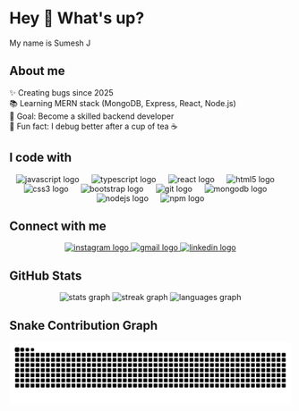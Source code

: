 <h1 align="left">Hey 👋 What's up?</h1>

<p align="left">My name is Sumesh J</p>

<h2 align="left">About me</h2>

<p align="left">
✨ Creating bugs since 2025 <br>
📚 Learning MERN stack (MongoDB, Express, React, Node.js) <br>
🎯 Goal: Become a skilled backend developer <br>
🎲 Fun fact: I debug better after a cup of tea ☕
</p>

<h2 align="left">I code with</h2>

<div align="center">
  <img src="https://cdn.jsdelivr.net/gh/devicons/devicon/icons/javascript/javascript-plain.svg" height="45" alt="javascript logo" />
  <img width="14" />
  <img src="https://cdn.jsdelivr.net/gh/devicons/devicon/icons/typescript/typescript-original.svg" height="45" alt="typescript logo" />
  <img width="14" />
  <img src="https://cdn.jsdelivr.net/gh/devicons/devicon/icons/react/react-original-wordmark.svg" height="45" alt="react logo" />
  <img width="14" />
  <img src="https://cdn.jsdelivr.net/gh/devicons/devicon/icons/html5/html5-plain-wordmark.svg" height="45" alt="html5 logo" />
  <img width="14" />
  <img src="https://cdn.jsdelivr.net/gh/devicons/devicon/icons/css3/css3-original.svg" height="45" alt="css3 logo" />
  <img width="14" />
  <img src="https://cdn.jsdelivr.net/gh/devicons/devicon/icons/bootstrap/bootstrap-original-wordmark.svg" height="45" alt="bootstrap logo" />
  <img width="14" />
  <img src="https://cdn.jsdelivr.net/gh/devicons/devicon/icons/git/git-plain-wordmark.svg" height="45" alt="git logo" />
  <img width="14" />
  <img src="https://cdn.jsdelivr.net/gh/devicons/devicon/icons/mongodb/mongodb-plain-wordmark.svg" height="45" alt="mongodb logo" />
  <img width="14" />
  <img src="https://cdn.jsdelivr.net/gh/devicons/devicon/icons/nodejs/nodejs-original-wordmark.svg" height="45" alt="nodejs logo" />
  <img width="14" />
  <img src="https://cdn.jsdelivr.net/gh/devicons/devicon/icons/npm/npm-original-wordmark.svg" height="45" alt="npm logo" />
</div>

<h2 align="left">Connect with me</h2>

<div align="center">
  <a href="https://www.instagram.com/sumesh.j_18/" target="_blank">
    <img src="https://raw.githubusercontent.com/maurodesouza/profile-readme-generator/master/src/assets/icons/social/instagram/default.svg" width="38" height="22" alt="instagram logo" />
  </a>
  <a href="mailto:sumeshsujesh1233@gmail.com" target="_blank">
    <img src="https://raw.githubusercontent.com/maurodesouza/profile-readme-generator/master/src/assets/icons/social/gmail/default.svg" width="38" height="22" alt="gmail logo" />
  </a>
  <a href="https://www.linkedin.com/in/sumesh-j-2a6793359/" target="_blank">
    <img src="https://raw.githubusercontent.com/maurodesouza/profile-readme-generator/master/src/assets/icons/social/linkedin/default.svg" width="38" height="22" alt="linkedin logo" />
  </a>
</div>

<h2 align="left">GitHub Stats</h2>

<div align="center">
  <img src="https://github-readme-stats.vercel.app/api?username=sumeshofficial&hide_title=false&hide_rank=false&show_icons=true&include_all_commits=true&count_private=true&disable_animations=false&theme=dracula&locale=en&hide_border=false&order=1" height="150" alt="stats graph" />
  <img src="https://streak-stats.demolab.com?user=sumeshofficial&locale=en&mode=daily&theme=dracula&hide_border=false&border_radius=5&order=3" height="150" alt="streak graph" />
  <img src="https://github-readme-stats.vercel.app/api/top-langs?username=sumeshofficial&locale=en&hide_title=false&layout=compact&card_width=320&langs_count=5&theme=dracula&hide_border=false&order=2" height="150" alt="languages graph" />
</div>

<h2 align="left">Snake Contribution Graph</h2>

<div align="center">
  <img src="https://raw.githubusercontent.com/sumeshofficial/sumeshofficial/output/snake.svg" alt="Snake animation" />
</div>
